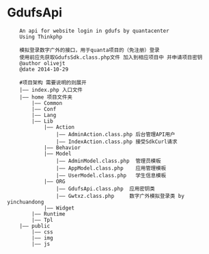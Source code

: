 GdufsApi
========

		An api for website login in gdufs by quantacenter  
		Using Thinkphp

		模拟登录数字广外的接口，用于quanta项目的（免注册）登录
		使用前应先获取GdufsSdk.class.php文件 加入到相应项目中 并申请项目密钥
		@author olivejt 
		@date 2014-10-29

		#项目架构 需要说明的则展开
		|—— index.php 入口文件
		|—— home 项目文件夹
		  	|—— Common
		  	|—— Conf
		  	|—— Lang
		  	|—— Lib
		    	|—— Action
		      		|—— AdminAction.class.php 后台管理API用户
		      		|—— IndexAction.class.php 接受SdkCurl请求
		    	|—— Behavior
		    	|—— Model
		      		|—— AdminModel.class.php  管理员模板
		      		|—— AppModel.class.php    应用管理模板
		      		|—— UserModel.class.php   学生信息模板
		    	|—— ORG
		      		|—— GdufsApi.class.php  应用密钥类
		      		|—— Gwtxz.class.php     数字广外模拟登录类 by yinchuandong
		    	|—— Widget
		  	|—— Runtime
		  	|—— Tpl
		|—— public 
		  	|—— css
		  	|—— img
		  	|—— js
